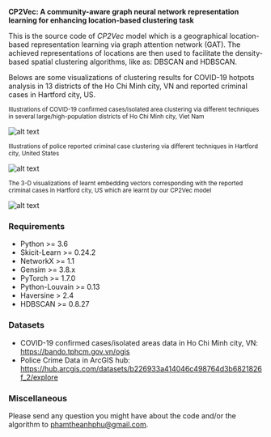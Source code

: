 **CP2Vec: A community-aware graph neural network representation learning for enhancing location-based clustering task**

This is the source code of *CP2Vec* model which is a geographical location-based representation learning via graph attention network (GAT). The achieved representations of locations are then used to facilitate the density-based spatial clustering algorithms, like as: DBSCAN and HDBSCAN.

Belows are some visualizations of clustering results for COVID-19 hotpots analysis in 13 districts of the Ho Chi Minh city, VN and reported criminal cases in Hartford city, US.


<sup>Illustrations of COVID-19 confirmed cases/isolated area clustering via different techniques in several large/high-population districts of Ho Chi Minh city, Viet Nam</sup>

![alt text](https://github.com/phamtheanhphu/CP2Vec/blob/main/images/hcm_covid_data.png?raw=true)

<sup>Illustrations of police reported criminal case clustering via different techniques in Hartford city, United States</sup>

![alt text](https://github.com/phamtheanhphu/CP2Vec/blob/main/images/us_crime_data.png?raw=true)

<sup>The 3-D visualizations of learnt embedding vectors corresponding with the reported criminal cases in Hartford city, US which are learnt by our CP2Vec model</sup>

![alt text](https://github.com/phamtheanhphu/CP2Vec/blob/main/images/us_crime_pca_tsne.png?raw=true)


### Requirements

- Python >= 3.6
- Skicit-Learn >= 0.24.2
- NetworkX >= 1.1
- Gensim >= 3.8.x
- PyTorch >= 1.7.0
- Python-Louvain >= 0.13
- Haversine > 2.4
- HDBSCAN >= 0.8.27


### Datasets

- COVID-19 confirmed cases/isolated areas data in Ho Chi Minh city, VN: https://bando.tphcm.gov.vn/ogis
- Police Crime Data in ArcGIS hub: https://hub.arcgis.com/datasets/b226933a414046c498764d3b6821826f_2/explore


### Miscellaneous

Please send any question you might have about the code and/or the algorithm to <phamtheanhphu@gmail.com>.